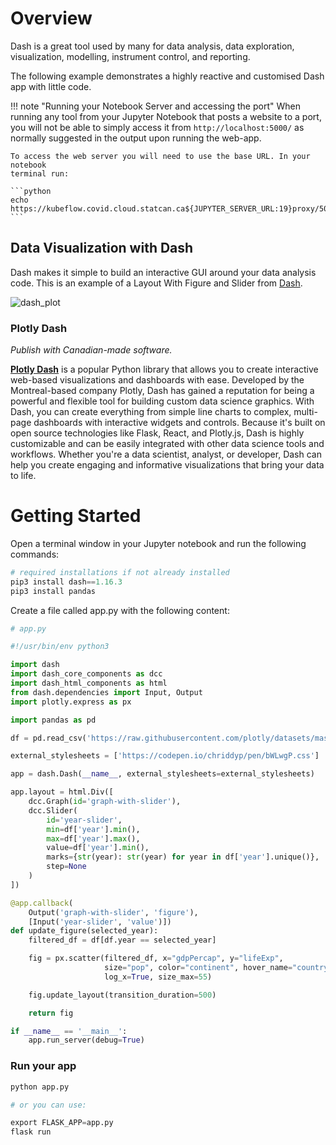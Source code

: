 # Overview

Dash is a great tool used by many for data analysis, data exploration,
visualization, modelling, instrument control, and reporting.

The following example demonstrates a highly reactive and customised Dash app
with little code.

<!-- prettier-ignore -->
!!! note "Running your Notebook Server and accessing the port"
    When running any tool from your Jupyter Notebook that posts a website to a port,
    you will not be able to simply access it from `http://localhost:5000/` as
    normally suggested in the output upon running the web-app.

    To access the web server you will need to use the base URL. In your notebook
    terminal run:

    ```python
    echo https://kubeflow.covid.cloud.statcan.ca${JUPYTER_SERVER_URL:19}proxy/5000/
    ```

## Data Visualization with Dash

Dash makes it simple to build an interactive GUI around your data analysis code.
This is an example of a Layout With Figure and Slider from
[Dash](https://dash.plotly.com/basic-callbacks).

![dash_plot](../images/plot.png)

### Plotly Dash

_Publish with Canadian-made software._

**[Plotly Dash](../Dash/)** is a popular Python library that allows you to create interactive web-based visualizations and dashboards with ease. Developed by the Montreal-based company Plotly, Dash has gained a reputation for being a powerful and flexible tool for building custom data science graphics. With Dash, you can create everything from simple line charts to complex, multi-page dashboards with interactive widgets and controls. Because it's built on open source technologies like Flask, React, and Plotly.js, Dash is highly customizable and can be easily integrated with other data science tools and workflows. Whether you're a data scientist, analyst, or developer, Dash can help you create engaging and informative visualizations that bring your data to life.

# Getting Started

Open a terminal window in your Jupyter notebook and run the following commands:

```python
# required installations if not already installed
pip3 install dash==1.16.3
pip3 install pandas
```

Create a file called app.py with the following content:

```python
# app.py

#!/usr/bin/env python3

import dash
import dash_core_components as dcc
import dash_html_components as html
from dash.dependencies import Input, Output
import plotly.express as px

import pandas as pd

df = pd.read_csv('https://raw.githubusercontent.com/plotly/datasets/master/gapminderDataFiveYear.csv')

external_stylesheets = ['https://codepen.io/chriddyp/pen/bWLwgP.css']

app = dash.Dash(__name__, external_stylesheets=external_stylesheets)

app.layout = html.Div([
    dcc.Graph(id='graph-with-slider'),
    dcc.Slider(
        id='year-slider',
        min=df['year'].min(),
        max=df['year'].max(),
        value=df['year'].min(),
        marks={str(year): str(year) for year in df['year'].unique()},
        step=None
    )
])

@app.callback(
    Output('graph-with-slider', 'figure'),
    [Input('year-slider', 'value')])
def update_figure(selected_year):
    filtered_df = df[df.year == selected_year]

    fig = px.scatter(filtered_df, x="gdpPercap", y="lifeExp",
                     size="pop", color="continent", hover_name="country",
                     log_x=True, size_max=55)

    fig.update_layout(transition_duration=500)

    return fig

if __name__ == '__main__':
    app.run_server(debug=True)
```

### Run your app

```python
python app.py

# or you can use:

export FLASK_APP=app.py
flask run
```
